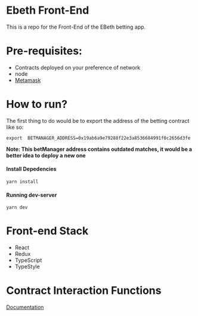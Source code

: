 # Ebeth Front-End
This is a repo for the Front-End of the EBeth betting app.

# Pre-requisites:

* Contracts deployed on your preference of network
* node
* [Metamask](https://metamask.io/)

# How to run?

The first thing to do would be to export the address of the betting contract like so:

``` 
export  BETMANAGER_ADDRESS=0x19ab6a9e79288f22e3a8536684991f0c2656d3fe
```
__Note: This betManager address contains outdated matches, it would be a better idea to deploy a new one__

#### Install Depedencies

```
yarn install
```

#### Running dev-server
```
yarn dev
```

# Front-end Stack

* React
* Redux
* TypeScript
* TypeStyle

# Contract Interaction Functions
[Documentation](./src/ethereum/)
